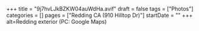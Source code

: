 +++
title = "9j7hvLJkBZKW04auWdHa.avif"
draft = false
tags = ["Photos"]
categories = []
pages = ["Redding CA (910 Hilltop Dr)"]
startDate = ""
+++
alt=Redding exterior (PC: Google Maps)
